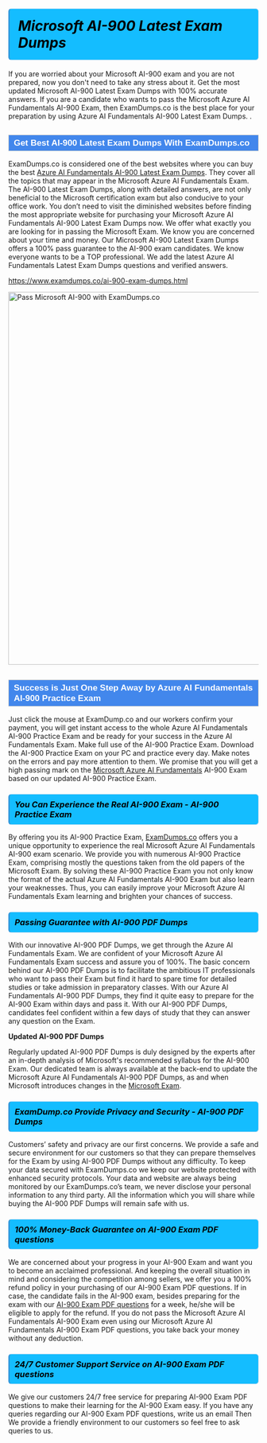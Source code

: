 <h1>                <strong><span style="display: block; color: #000000; background: #14BDFF; border: 0.5px solid #AED6F1; border-left: 3px solid #3498DB; padding: .6em; border-radius: 6px;">                     <em>Microsoft AI-900 <span class="exam_variation">Latest Exam Dumps</span> </em>                </span></strong>            </h1>                        <p>If you are worried about your Microsoft AI-900 exam and you are not prepared, now you don't need to take any stress about it.             Get the most updated Microsoft AI-900 <span class="exam_variation">Latest Exam Dumps</span> with 100% accurate answers. If you are a candidate who wants to pass the             Microsoft Azure AI Fundamentals AI-900 Exam, then ExamDumps.co is the best place for your preparation by using Azure AI Fundamentals AI-900 <span class="exam_variation">Latest Exam Dumps</span>. .</p>                        <h2 style="background: #4287ec; border: 1px solid #cccccc; padding: 5px 10px;">                <span style="color: #ffffff;">                    <span style="font-size: 11pt;">                        <span style="line-height: normal;">                            <span style="font-family: Calibri,sans-serif;">                                <strong>                                    <span style="font-size: 13.0pt;">Get Best AI-900 <span class="exam_variation">Latest Exam Dumps</span> With ExamDumps.co</span>                                </strong>                            </span>                        </span>                    </span>                </span>            </h2>                        <p>ExamDumps.co is considered one of the best websites where you can buy the best <a href="https://www.examdumps.co/azure-ai-fundamentals-exam-dumps.html">Azure AI Fundamentals AI-900 <span class="exam_variation">Latest Exam Dumps</span></a>.             They cover all the topics that may appear in the Microsoft Azure AI Fundamentals Exam. The AI-900 <span class="exam_variation">Latest Exam Dumps</span>,             along with detailed answers, are not only beneficial to the Microsoft certification exam but also conducive to your office work.             You don’t need to visit the diminished websites before finding the most appropriate website for purchasing your             Microsoft Azure AI Fundamentals AI-900 <span class="exam_variation">Latest Exam Dumps</span> now. We offer what exactly you are looking for in passing the Microsoft Exam.             We know you are concerned about your time and money. Our Microsoft AI-900 <span class="exam_variation">Latest Exam Dumps</span> offers a 100% pass guarantee to the             AI-900 exam candidates. We know everyone wants to be a TOP professional. We add the latest Azure AI Fundamentals <span class="exam_variation">Latest Exam Dumps</span> questions and verified answers.</p>                        <p><a href="https://www.examdumps.co/ai-900-exam-dumps.html">https://www.examdumps.co/ai-900-exam-dumps.html</a></p>                        <p><a href="https://www.examdumps.co/"><img src="https://www.examdumps.co//images/banners/big-sale-20-percent-discount-offer-examdumps.jpg" class="postImage" alt="Pass Microsoft AI-900 with ExamDumps.co" width="750"></a></p>                            <h2 style="background: #4287ec; border: 1px solid #cccccc; padding: 5px 10px;">                <span style="color: #ffffff;">                    <span style="font-size: 11pt;">                        <span style="line-height: normal;">                            <span style="font-family: Calibri,sans-serif;">                                <strong>                                    <span style="font-size: 13.0pt;">Success is Just One Step Away by Azure AI Fundamentals AI-900 <span class="exam_variation2">Practice Exam</span></span>                                </strong>                            </span>                        </span>                    </span>                </span>            </h2>                        <p>Just click the mouse at ExamDump.co and our workers confirm your payment, you will get instant access to the whole Azure AI Fundamentals AI-900 <span class="exam_variation2">Practice Exam</span>             and be ready for your success in the Azure AI Fundamentals Exam. Make full use of the AI-900 <span class="exam_variation2">Practice Exam</span>. Download the AI-900 <span class="exam_variation2">Practice Exam</span> on your             PC and practice every day. Make notes on the errors and pay more attention to them. We promise that you will get a high passing mark on the             <a href="https://www.examdumps.co/ai-900-exam-dumps.html">Microsoft Azure AI Fundamentals</a> AI-900 Exam based on our updated AI-900 <span class="exam_variation2">Practice Exam</span>.</p>                        <h3>                <strong>                    <span style="display: block; color: #000000; background: #14BDFF; border: 0.5px solid #AED6F1; border-left: 3px solid #3498DB; padding: .6em; border-radius: 6px;">                        <em>You Can Experience the Real AI-900 Exam - AI-900 <span class="exam_variation2">Practice Exam</span></em>                    </span>                </strong>            </h3>                        <p>By offering you its AI-900 <span class="exam_variation2">Practice Exam</span>, <a href="https://www.examdumps.co/">ExamDumps.co</a> offers you a unique opportunity to experience the real             Microsoft Azure AI Fundamentals AI-900 exam scenario. We provide you with numerous AI-900 <span class="exam_variation2">Practice Exam</span>, comprising mostly             the questions taken from the old papers of the Microsoft Exam. By solving these AI-900 <span class="exam_variation2">Practice Exam</span> you not only know the format of the actual             Azure AI Fundamentals AI-900 Exam but also learn your weaknesses. Thus, you can easily improve your             Microsoft Azure AI Fundamentals Exam learning and brighten your chances of success.</p>                        <h3>                <strong>                    <span style="display: block; color: #000000; background: #14BDFF; border: 0.5px solid #AED6F1; border-left: 3px solid #3498DB; padding: .6em; border-radius: 6px;">                        <em>Passing Guarantee with AI-900 <span class="exam_variation3">PDF Dumps</span></em>                    </span>                </strong>            </h3>                        <p>With our innovative AI-900 <span class="exam_variation3">PDF Dumps</span>, we get through the Azure AI Fundamentals Exam. We are confident of your Microsoft Azure AI Fundamentals Exam             success and assure you of 100%. The basic concern behind our AI-900 <span class="exam_variation3">PDF Dumps</span> is to facilitate the ambitious IT professionals who want to pass their             Exam but find it hard to spare time for detailed studies or take admission in preparatory classes. With our Azure AI Fundamentals AI-900 <span class="exam_variation3">PDF Dumps</span>, they             find it quite easy to prepare for the AI-900 Exam within days and pass it. With our AI-900 <span class="exam_variation3">PDF Dumps</span>, candidates feel confident within a few days of             study that they can answer any question on the Exam.</p>                        <p><strong>Updated AI-900 <span class="exam_variation3">PDF Dumps</span></strong></p>                        <p>Regularly updated AI-900 <span class="exam_variation3">PDF Dumps</span> is duly designed by the experts after an in-depth analysis of Microsoft's recommended syllabus for the AI-900 Exam.             Our dedicated team is always available at the back-end to update the Microsoft Azure AI Fundamentals AI-900 <span class="exam_variation3">PDF Dumps</span>,             as and when Microsoft introduces changes in the <a href="https://www.examdumps.co/microsoft-exam-dumps.html">Microsoft Exam</a>.</p>                        <h3>                <strong>                    <span style="display: block; color: #000000; background: #14BDFF; border: 0.5px solid #AED6F1; border-left: 3px solid #3498DB; padding: .6em; border-radius: 6px;">                        <em>ExamDump.co Provide Privacy and Security - AI-900 <span class="exam_variation3">PDF Dumps</span></em>                    </span>                </strong>            </h3>                        <p>Customers’ safety and privacy are our first concerns. We provide a safe and secure environment for our customers so that they can prepare themselves for the Exam by using             AI-900 <span class="exam_variation3">PDF Dumps</span> without any difficulty. To keep your data secured with ExamDumps.co we keep our website protected with enhanced security protocols. Your data and website             are always being monitored by our ExamDumps.co’s team, we never disclose your personal information to any third party. All the information which you will share while buying             the AI-900 <span class="exam_variation3">PDF Dumps</span> will remain safe with us.</p>                        <h3>                <strong>                    <span style="display: block; color: #000000; background: #14BDFF; border: 0.5px solid #AED6F1; border-left: 3px solid #3498DB; padding: .6em; border-radius: 6px;">                        <em>100% Money-Back Guarantee on AI-900 <span class="exam_variation4">Exam PDF questions</span></em>                    </span>                </strong>            </h3>                        <p>We are concerned about your progress in your AI-900 Exam and want you to become an acclaimed professional. And keeping the overall situation in mind and             considering the competition among sellers, we offer you a 100% refund policy in your purchasing of our AI-900 <span class="exam_variation4">Exam PDF questions</span>. If in case, the candidate fails in the             AI-900 exam, besides preparing for the exam with our <a href="https://www.examdumps.co/ai-900-exam-dumps.html">AI-900 <span class="exam_variation4">Exam PDF questions</span></a> for a week, he/she will be eligible to apply for the refund. If you do not pass the             Microsoft Azure AI Fundamentals AI-900 Exam even using our Microsoft Azure AI Fundamentals AI-900 <span class="exam_variation4">Exam PDF questions</span>, you             take back your money without any deduction.</p>                        <h3>                <strong>                    <span style="display: block; color: #000000; background: #14BDFF; border: 0.5px solid #AED6F1; border-left: 3px solid #3498DB; padding: .6em; border-radius: 6px;">                        <em>24/7 Customer Support Service on AI-900 <span class="exam_variation4">Exam PDF questions</span></em>                    </span>                </strong>            </h3>                        <p>We give our customers 24/7 free service for preparing AI-900 <span class="exam_variation4">Exam PDF questions</span> to make their learning for the AI-900 Exam easy. If you have any queries regarding our             AI-900 <span class="exam_variation4">Exam PDF questions</span>, write us an email Then We provide a friendly environment to our customers so feel free to ask queries to us.</p>                    
